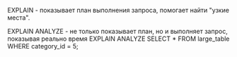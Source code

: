 EXPLAIN - показывает план выполнения запроса, помогает найти "узкие места".

EXPLAIN ANALYZE - не только показывает план, но и выполняет запрос, показывая реально время
EXPLAIN ANALYZE SELECT * FROM large_table WHERE category_id = 5;